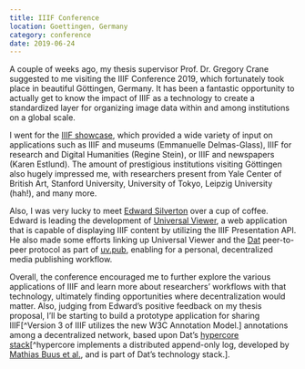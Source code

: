 ```yaml
---
title: IIIF Conference
location: Goettingen, Germany
category: conference
date: 2019-06-24
---
```


A couple of weeks ago, my thesis supervisor Prof. Dr. Gregory Crane suggested to me visiting the IIIF Conference 2019, which fortunately took place in beautiful Göttingen, Germany. It has been a fantastic opportunity to actually get to know the impact of IIIF as a technology to create a standardized layer for organizing image data within and among institutions on a global scale.

I went for the [IIIF showcase](https://iiif.io/event/2019/goettingen/showcase/), which provided a wide variety of input on applications such as IIIF and museums (Emmanuelle Delmas-Glass), IIIF for research and Digital Humanities (Regine Stein), or IIIF and newspapers (Karen Estlund). The amount of prestigious institutions visiting Göttingen also hugely impressed me, with researchers present from Yale Center of British Art, Stanford University, University of Tokyo, Leipzig University (hah!), and many more.

Also, I was very lucky to meet [Edward Silverton](https://twitter.com/edsilv) over a cup of coffee. Edward is leading the development of [Universal Viewer](https://universalviewer.io/), a web application that is capable of displaying IIIF content by utilizing the IIIF Presentation API. He also made some efforts linking up Universal Viewer and the [Dat](https://dat.foundation/) peer-to-peer protocol as part of [uv.pub](https://github.com/UniversalViewer/uv.pub), enabling for a personal, decentralized media publishing workflow.

Overall, the conference encouraged me to further explore the various applications of IIIF and learn more about researchers’ workflows with that technology, ultimately finding opportunities where decentralization would matter. Also, judging from Edward’s positive feedback on my thesis proposal, I’ll be starting to build a prototype application for sharing IIIF[^Version 3 of IIIF utilizes the new W3C Annotation Model.] annotations among a decentralized network, based upon Dat’s [hypercore stack](https://github.com/mafintosh/hypercore)[^hypercore implements a distributed append-only log, developed by [Mathias Buus et al.](https://github.com/datprotocol/DEPs/blob/master/proposals/0002-hypercore.md), and is part of Dat’s technology stack.].
